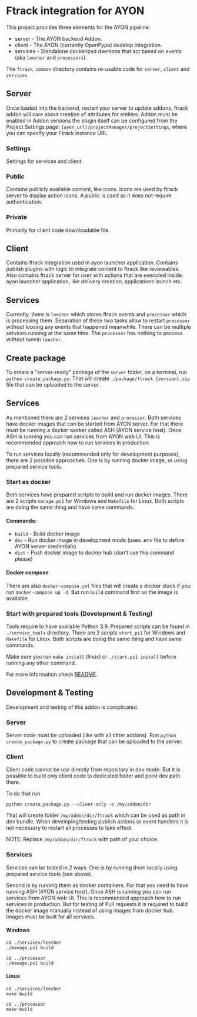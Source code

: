 # Ftrack integration for AYON

This project provides three elements for the AYON pipeline:
 * server - The AYON backend Addon.
 * client - The AYON (currently OpenPype) desktop integration.
 * services - Standalone dockerized daemons that act based on events (aka `leecher` and `processors`).

The `ftrack_common` directory contains re-usable code for `server`, `client` and `services`.

## Server
Once loaded into the backend, restart your server to update addons, ftrack addon will care about creation of attributes for entities. Addon must be enabled in Addon versions the plugin itself can be configured from the Project Settings page: `{ayon_url}/projectManager/projectSettings`, where you can specify your Ftrack instance URL.

### Settings
Settings for services and client.

### Public
Contains publicly available content, like icons. Icons are used by ftrack server to display action icons. A public is used as it does not require authentication.

### Private
Primarily for client code downloadable file.

## Client
Contains ftrack integration used in ayon launcher application. Contains publish plugins with logic to integrate content to ftrack like reviewables. Also contains ftrack server for user with actions that are executed inside ayon launcher application, like delivery creation, applications launch etc.

## Services
Currently, there is `leecher` which stores ftrack events and `processor` which is processing them. Separation of these two tasks allow to restart `processor` without loosing any events that happened meanwhile. There can be multiple services running at the same time. The `processer` has nothing to process without runnin `leecher`.

## Create package
To create a "server-ready" package of the `server` folder, on a terminal, run `python create_package.py`. That will create `./package/ftrack {version}.zip` file that can be uploaded to the server.

## Services
As mentioned there are 2 services `leecher` and `processor`. Both services have docker images that can be started from AYON server. For that there must be running a docker worker called ASH (AYON service host). Once ASH is running you can run services from AYON web UI. This is recommended approach how to run services in production.

To run services locally (recommended only for development purposes), there are 2 possible approaches. One is by running docker image, or using prepared service tools.

### Start as docker
Both services have prepared scripts to build and run docker images. There are 2 scripts `manage.ps1` for Windows and `Makefile` for Linux. Both scripts are doing the same thing and have same commands.

#### Commands:
- `build` - Build docker image
- `dev` - Run docker image in development mode (uses .env file to define AYON server credentials)
- `dist` - Push docker image to docker hub (don't use this command please)

#### Docker compose
There are also `docker-compose.yml` files that will create a docker stack if you run `docker-compose up -d`. But run `build` command first so the image is available. 

### Start with prepared tools (Development & Testing)
Tools require to have available Python 3.9. Prepared scripts can be found in `./service_tools` directory. There are 2 scripts `start.ps1` for Windows and `Makefile` for Linux. Both scripts are doing the same thing and have same commands.

Make sure you run `make install` (linux) or `./start.ps1 install` before running any other command.

For more information check [README](service_tools/README.md).

## Development & Testing
Development and testing of this addon is complicated.

### Server
Server code must be uploaded (like with all other addons). Run `python create_package.py` to create package that can be uploaded to the server.

### Client
Client code cannot be use directly from repository in dev mode. But it is possible to build only client code to dedicated folder and point dev path there.

To do that run
```shell
python create_package.py --client-only -o /my/addon/dir
```

That will create folder `/my/addon/dir/ftrack` which can be used as path in dev bundle. When developing/testing publish actions or event handlers it is not necessary to restart all processes to take effect.

NOTE: Replace `/my/addon/dir/ftrack` with path of your choice.

### Services
Services can be tested in 2 ways. One is by running them locally using prepared service tools (see above).

Second is by running them as docker containers. For that you need to have running ASH (AYON service host). Once ASH is running you can run services from AYON web UI. This is recommended approach how to run services in production. But for testing of Pull requests it is required to build the docker image manually instead of using images from docker hub.
Images must be built for all services.

#### Windows
```shell
cd ./services/leecher
./manage.ps1 build

cd ../processor
./manage.ps1 build
```

#### Linux
```shell
cd ./services/leecher
make build

cd ../processor
make build
```
